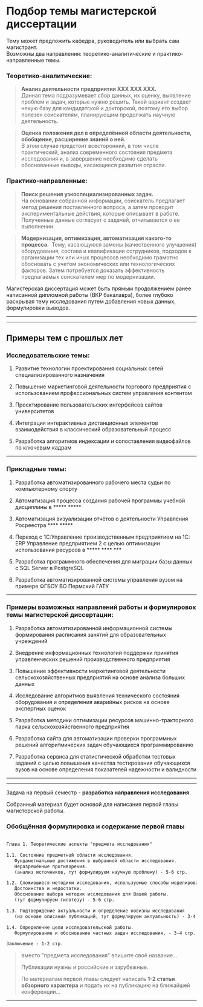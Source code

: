 # Подбор темы магистерской диссертации  

Тему может предложить кафедра, руководитель или выбрать сам магистрант.  
Возможны два направления: теоретико-аналитические и практико-направленные темы.  

### Теоретико-аналитические:  

> **Анализ деятельности предприятия XXX XXX XXX.**  
> Данная тема подразумевает сбор данных, их оценку, выявление проблем и задач, которые нужно решить. Такой вариант создает некую базу для кандидатской и докторской, поэтому его выбор полезен соискателям, планирующим продолжать научную деятельность.

> **Оценка положения дел в определённой области деятельности, обобщение, расширение знаний о ней.**  
> В этом случае предстоит всесторонний, в том числе практический, анализ современного состояния предмета исследования и, в завершение необходимо сделать обоснованные выводы, касающиеся развития отрасли.  

### Практико-направленные:  

> **Поиск решения узкоспециализированных задач.**  
> На основании собранной информации, соискатель предлагает метод решения поставленного вопроса, а затем проводит экспериментальные действия, которые описывает в работе. Полученные данные согласует с задачей, отчитывается о ее выполнении.  

> **Модернизация, оптимизация, автоматизация какого-то процесса.**  
> Тему, касающуюся замены (качественного улучшения) оборудования, состава и квалификации сотрудников, подходов к организации тех или иных процессов необходимо грамотно обосновать с учетом экономических или технологических факторов. Затем потребуется доказать эффективность предлагаемых соискателем мер по модернизации.  

Магистерская диссертация может быть прямым продолжением ранее написанной дипломной работы (ВКР бакалавра), более глубоко раскрывая тему исследования путем добавления новых данных, формулировки выводов.  

---  

---  

## Примеры тем с прошлых лет  

### Исследовательские темы:  

1. Развитие технологии проектирования социальных сетей специализированного назначения

2. Повышение маркетинговой деятельности торгового предприятия с использованием профессиональных систем управления контентом

3. Проектирование пользовательских интерфейсов сайтов университетов

4. Интеграция интерактивных дистанционных элементов взаимодействия в классический образовательный процесс

5. Разработка алгоритмов индексации и сопоставления видеофайлов по ключевым кадрам

---  

### Прикладные темы:  

1. Разработка автоматизированного рабочего места судьи по компьютерному спорту

2. Автоматизация процесса создания рабочей программы учебной дисциплины в ***** *****

3. Автоматизация визуализации отчётов о деятельности Управления Росреестра **** *****

4. Переход с 1С:Управление производственным предприятием на 1С: ERP Управление предприятием 2 с целью оптимизации использования ресурсов в ***** **** ***

5. Разработка программного обеспечения для миграции базы данных с SQL Server в PostgreSQL

6. Разработка автоматизированной системы управления вузом на примере ФГБОУ ВО Пермский ГАТУ

---  

### Примеры возможных направлений работы и формулировок темы магистерской диссертации:

1. Разработка автоматизированной информационной системы формирования расписания занятий для образовательных учреждений  

2. Внедрение информационных технологий поддержки принятия управленческих решений производственного предприятия  

3. Повышение эффективности маркетинговой деятельности сельскохозяйственных предприятий на основе анализа больших данных

4. Исследование алгоритмов выявления технического состояния оборудования и определения аварийных рисков на основе экспертных оценок

5. Разработка методики оптимизации ресурсов машинно-тракторного парка сельскохозяйственного предприятия

6. Разработка сайта для автоматизации проверки программных решений алгоритмических задач обучающихся программированию

7. Разработка сервиса для статистической обработки тестовых заданий с целью повышения качества тестирования обучающихся вузов на основе определения показателей надежности и валидности

---  

---  

Задача на первый семестр - **разработка направления исследования**  

Собранный материал будет основой для написания первой главы магистерской работы.  

### Обобщённая формулировка и содержание первой главы  

```txt

Глава 1. Теоретические аспекты "предмета исследования"

1.1. Состояние предметной области исследования. 
   Фундаметнальные достижения в выбранной области исследования. 
   Неразрешённые противоречия. 
   (анализ источников, тут формулируем научную проблему) - 5-6 стр.  

1.2. Сложившиеся методики исследования, используемые способы моделирования.  
   Достоинства и недостатки. 
   Обоснование выбора методик исследования для Вашей работы.  
   (тут формулируем гипотезу) - 5-6 стр.  

1.3. Подтверждение актуальности и определение новизны исследования 
   (на основе описания публикаций, тут формулируем актуальность) - 3-4 стр.  

1.4. Определение цели исследовательской работы.  
   Формулирование и обоснование частных задач исследования. - 3-4 стр.  

Заключение - 1-2 стр.  

```

> вместо "предмета исследования" впишите своё название...  
> 
> Публикации нужны и российские и зарубежные.  
> 
> По материалам первой главы следует написать **1-2 статьи обзорного характера** и подать их на публикацию на ближайшей конференции...

---  
